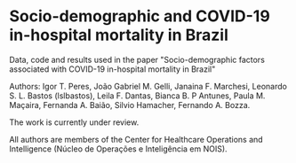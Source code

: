 # Socio-demographic and COVID-19 in-hospital mortality in Brazil

Data, code and results used in the paper "Socio-demographic factors associated with COVID-19 in-hospital mortality in Brazil"

Authors: Igor T. Peres, João Gabriel M. Gelli, Janaina F. Marchesi, Leonardo S. L. Bastos (lslbastos), Leila F. Dantas, Bianca B. P Antunes, Paula M. Maçaira, Fernanda A. Baião, Silvio Hamacher, Fernando A. Bozza.

The work is currently under review.

All authors are members of the Center for Healthcare Operations  and Intelligence (Núcleo de Operações e Inteligência em NOIS).
